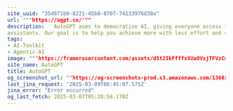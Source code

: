 ```yaml
---
site_uuid: "35d871b0-8221-45b8-8707-74133976d38a"
url: ""'https://agpt.co/'""
description:   AutoGPT aims to democratize AI, giving everyone access to powerful digital
assistants. Our goal is to help you achieve more with less effort and cost.
tags:
- AI-Toolkit
- Agentic-AI
image: ""'https://framerusercontent.com/assets/d5t2IkFfffxXUaOVsjTFVzCmnQ.png'""
site_name: AutoGPT
title: AutoGPT
og_screenshot_url: ""https://og-screenshots-prod.s3.amazonaws.com/1366x768/80/false/2ce7c1f399a06ecc9017f17e0c1ae1f59a5b8fd960d075a4b0e92d59abdb9ea2.jpeg""
last_jina_request: '2025-03-09T06:45:07.575Z'
jina_error: "Error occurred"
og_last_fetch: 2025-03-07T05:20:56.170Z
---
```


